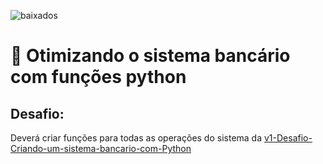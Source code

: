 ![baixados](https://github.com/M3ndezz/Desafio-Criando-um-sistema-bancario-com-Python/assets/121885868/65e45012-e454-4d3f-9e38-1e25dd87413d)
# 🏦 Otimizando o sistema bancário com funções python


## Desafio:

Deverá criar funções para todas as operações do sistema da [v1-Desafio-Criando-um-sistema-bancario-com-Python](https://github.com/M3ndezz/Sistema-bancario-com-Python-DIO/tree/main/v1-Desafio-Criando-um-sistema-bancario-com-Python)
